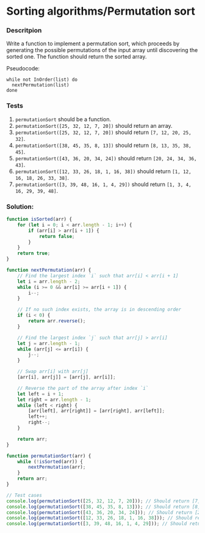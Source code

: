 # Sorting algorithms/Permutation sort

### Descritpion

Write a function to implement a permutation sort, which proceeds by generating the possible permutations of the input array until discovering the sorted one. The function should return the sorted array.

Pseudocode:
```
while not InOrder(list) do
  nextPermutation(list)
done
```

### Tests

1. `permutationSort` should be a function.
2. `permutationSort([25, 32, 12, 7, 20])` should return an array.
3. `permutationSort([25, 32, 12, 7, 20])` should return `[7, 12, 20, 25, 32]`.
4. `permutationSort([38, 45, 35, 8, 13])` should return `[8, 13, 35, 38, 45]`.
5. `permutationSort([43, 36, 20, 34, 24])` should return `[20, 24, 34, 36, 43]`.
6. `permutationSort([12, 33, 26, 18, 1, 16, 38])` should return `[1, 12, 16, 18, 26, 33, 38]`.
7. `permutationSort([3, 39, 48, 16, 1, 4, 29])` should return `[1, 3, 4, 16, 29, 39, 48]`.

### Solution:

```javascript
function isSorted(arr) {
    for (let i = 0; i < arr.length - 1; i++) {
        if (arr[i] > arr[i + 1]) {
            return false;
        }
    }
    return true;
}

function nextPermutation(arr) {
    // Find the largest index `i` such that arr[i] < arr[i + 1]
    let i = arr.length - 2;
    while (i >= 0 && arr[i] >= arr[i + 1]) {
        i--;
    }

    // If no such index exists, the array is in descending order
    if (i < 0) {
        return arr.reverse();
    }

    // Find the largest index `j` such that arr[j] > arr[i]
    let j = arr.length - 1;
    while (arr[j] <= arr[i]) {
        j--;
    }

    // Swap arr[i] with arr[j]
    [arr[i], arr[j]] = [arr[j], arr[i]];

    // Reverse the part of the array after index `i`
    let left = i + 1;
    let right = arr.length - 1;
    while (left < right) {
        [arr[left], arr[right]] = [arr[right], arr[left]];
        left++;
        right--;
    }

    return arr;
}

function permutationSort(arr) {
    while (!isSorted(arr)) {
        nextPermutation(arr);
    }
    return arr;
}

// Test cases
console.log(permutationSort([25, 32, 12, 7, 20])); // Should return [7, 12, 20, 25, 32]
console.log(permutationSort([38, 45, 35, 8, 13])); // Should return [8, 13, 35, 38, 45]
console.log(permutationSort([43, 36, 20, 34, 24])); // Should return [20, 24, 34, 36, 43]
console.log(permutationSort([12, 33, 26, 18, 1, 16, 38])); // Should return [1, 12, 16, 18, 26, 33, 38]
console.log(permutationSort([3, 39, 48, 16, 1, 4, 29])); // Should return [1, 3, 4, 16, 29, 39, 48]
```